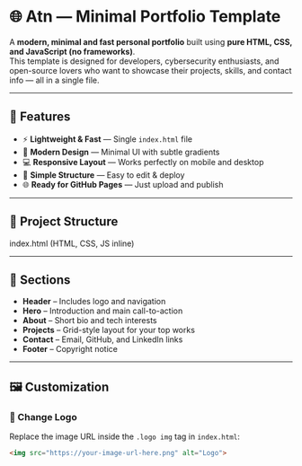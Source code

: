 # 🌐 Atn — Minimal Portfolio Template

A **modern, minimal and fast personal portfolio** built using **pure HTML, CSS, and JavaScript (no frameworks)**.  
This template is designed for developers, cybersecurity enthusiasts, and open-source lovers who want to showcase their projects, skills, and contact info — all in a single file.

---

## 🚀 Features

- ⚡ **Lightweight & Fast** — Single `index.html` file  
- 🎨 **Modern Design** — Minimal UI with subtle gradients  
- 💻 **Responsive Layout** — Works perfectly on mobile and desktop  
- 🧱 **Simple Structure** — Easy to edit & deploy  
- 🌐 **Ready for GitHub Pages** — Just upload and publish  

---

## 📁 Project Structure

index.html (HTML, CSS, JS inline)

---

## 🧠 Sections

- **Header** – Includes logo and navigation  
- **Hero** – Introduction and main call-to-action  
- **About** – Short bio and tech interests  
- **Projects** – Grid-style layout for your top works  
- **Contact** – Email, GitHub, and LinkedIn links  
- **Footer** – Copyright notice  

---

## 🖼️ Customization

### 🔹 Change Logo
Replace the image URL inside the `.logo img` tag in `index.html`:
```html
<img src="https://your-image-url-here.png" alt="Logo">
